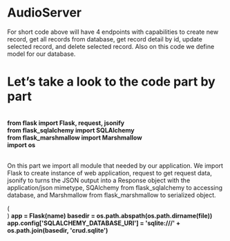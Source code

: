 # AudioServer
For short code above will have 4 endpoints with capabilities to create new record, get all records from database, get record detail by id, update selected record, and delete selected record. Also on this code we define model for our database.
# Let’s take a look to the code part by part
 <br> **from flask import Flask, request, jsonify
 <br> from flask_sqlalchemy import SQLAlchemy
 <br> from flask_marshmallow import Marshmallow
 <br> import os**
 
 <br>On this part we import all module that needed by our application. We import Flask to create instance of web application, request to get request data, jsonify to turns the JSON output into a Response object with the application/json mimetype, SQAlchemy from flask_sqlalchemy to accessing database, and Marshmallow from flask_marshmallow to serialized object.
 
 (<br>)  **app = Flask(__name__)
basedir = os.path.abspath(os.path.dirname(__file__))
app.config['SQLALCHEMY_DATABASE_URI'] = 'sqlite:///' + os.path.join(basedir, 'crud.sqlite')**
